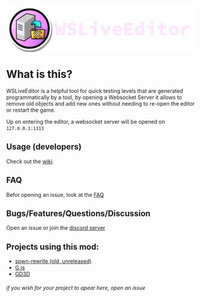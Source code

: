 ![banner](banner.png)


# What is this?

WSLiveEditor is a helpful tool for quick testing levels that are generated programmatically by a tool, by opening a Websocket Server it allows to remove old objects and add new ones without needing to re-open the editor or restart the game.

Up on entering the editor, a websocket server will be opened on `127.0.0.1:1313`

## Usage (developers)
Check out the [wiki](../../wiki).

## FAQ
Befor opening an issue, look at the [FAQ](../../wiki/FAQ)

## Bugs/Features/Questions/Discussion
Open an issue or join the [discord server](https://discord.gg/xb6JWZnk9J)

## Projects using this mod:

- [spwn-rewrite (old, unreleased)](https://github.com/Spu7Nix/SPWN-language/tree/RWRT%C2%B2%E2%81%BB%E1%B5%87%CA%B8%E1%B5%97%E1%B5%89%E1%B6%9C%E1%B5%92%E1%B5%88%E1%B5%89)
- [G.js](https://github.com/RealSput/G.js)
- [GD3D](https://github.com/tbvns/GD3D)


###### if you wish for your project to apear here, open an issue
